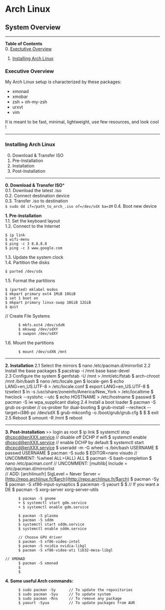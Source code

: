 # Arch Linux
## System Overview

---
**Table of Contents**  
  0. [Exectutive Overview](#0)  
  1. [Installing Arch Linux](#1)  

### <a name="0"></a>Executive Overview

My Arch Linux setup is characterized by these packages:
* xmonad
* xmobar
* zsh + oh-my-zsh
* urxvt
* vim     
  
It is meant to be fast, minimal, lightweight, use few resources, and look cool ! 

---
### <a name="1"></a>Installing Arch Linux

  0. Download & Transfer ISO
  1. Pre-Installation
  2. Installation
  3. Post-Installation

---
  
**0. Download & Transfer ISO***  
    0.1. Download the latest .iso  
    0.2. Connect destination device  
    0.3. Transfer .iso to destination  
``
        $ sudo dd if=/path_to_arch_.iso of=/dev/sdX ba=1M
``
0.4. Boot new device  
  
**1. Pre-Installation**  
1.1. Set the keyboard layout  
1.2. Connect to the Internet  

    $ ip link  
    $ wifi-menu   
    $ ping -c 3 8.8.8.8  
    $ ping -c 3 www.google.com

1.3. Update the system clock  
1.4. Partition the disks 

    $ parted /dev/sdx
   
1.5. Format the partitions  

    $ (parted) mklabel msdos  
    $ mkpart primary ext4 1MiB 10GiB  
    $ set 1 boot on  
    $ mkpart primary linux-swap 10GiB 12GiB  
    $ quit  

// Create File Systems  

          $ mkfs.ext4 /dev/sdxN
          $ mkswap /dev/sdXY
          $ swapon /dev/sdXY

1.6. Mount the partitions

          $ mount /dev/sdXN /mnt  

---

**2. Installation**
    2.1 Select the mirrors
          $ nano /etc/pacman.d/mirrorlist
    2.2 Install the base packages
          $ pacstrap -i /mnt base base-devel   
    2.3 Configure the system
          $ genfstab -U  /mnt > /mnt/etc/fstab
          $ arch-chroot /mnt /bin/bash
          $ nano /etc/locale.gen
          $ locale-gen
          $ echo LANG=en_US.UTF-8 > /etc/locale.conf
          $ export LANG=en_US.UTF-8
          $ tzselect
          $ ln -s /usr/share/zoneinfo/America/New_York > /etc/localtime
          $ hwclock --systohc --utc
          $ echo HOSTNAME > /etc/hostname
          $ passwd
          $ pacman -S iw wpa_supplicant dialog
    2.4 Install a boot loader
          $ pacman -S grub os-prober      // os-prober for dual-booting
          $ grub-install --recheck --target=i386-pc /dev/sdX
          $ grub-mkconfig -o /boot/grub/grub.cfg
          $ 
          $ 
          $ exit
    2.5 Reboot
          $ umount -R /mnt
          $ reboot  

---

**3. Post-Installation**
        >> login as root
          $ ip link
          $ systemctl stop dhcpcd@enXXX.service        // disable off DCHP if wifi
          $ systemctl enable dhcpcd@enXXX.service      // enable DCHP by default
          $ systemctl start dhcpcd@enXXX.service
          $ useradd -m -G wheel -s /bin/bash USERNAME
          $ passwd USERNAME
          $ pacman -S sudo
          $ EDITOR=nano visudo            // UNCOMMENT: %wheel ALL=(ALL) ALL
          $ pacman -S bash-completion
          $ nano /etc/pacman.conf         // UNCOMMENT: [multilib]
                                                        Include = /etc/pacman.d/mirrorlist  
                                          // ADD:       [archlinuxfr]
                                                        SigLevel = Never
                                                        Server = [http://repo.archlinux.fr/$arch](http://repo.archlinux.fr/$arch)
          $ pacman -Sy
          $ pacman -S xf86-input-synaptics
          $ paceman -S yaourt
          $ 
          $ 
    // If you want a DE
          $ pacman -S xorg-server xorg-server-utils

          $ pacman -S gnome
          + $ systemctl start gdm.service
          + $ systemctl enable gdm.service

          $ pacman -S plasma
          $ pacman -S sddm
          $ systemctl start sddm.service
          $ systemctl enable sddm.service

          // Choose GPU driver
          $ pacman -S xf86-video-intel
          $ pacman -S nvidia nvidia-libgl
          $ pacman -S xf86-video-ati lib32-mesa-libgl

    // XMONAD
          $ pacman -S xmonad
          $ 
          $ 


**4. Some useful Arch commands:**  

          $ sudo pacman -Sy      // To update the repositories
          $ sudo pacman -Syu     // To update system
          $ sudo pacman -Rns     // To remove any package
          $ yaourt -Syua         // To update packages from AUR



